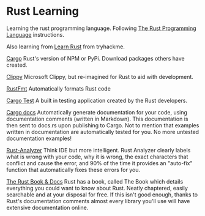 # Rust Learning

Learning the rust programming language. Following [The Rust Programming Language](https://doc.rust-lang.org/book/index.html) instructions.

Also learning from [Learn Rust](https://tryhackme.com/room/rust) from tryhackme.

[Cargo](https://doc.rust-lang.org/cargo/)
Rust's version of NPM or PyPi. Download packages others have created.

[Clippy](https://github.com/rust-lang/rust-clippy)
Microsoft Clippy, but re-imagined for Rust to aid with development.

[RustFmt](https://github.com/rust-lang/rustfmt)
Automatically formats Rust code

[Cargo Test](https://doc.rust-lang.org/cargo/commands/cargo-test.html)
A built in testing application created by the Rust developers.

[Cargo docs](https://doc.rust-lang.org/cargo/commands/cargo-doc.html)
Automatically generate documentation for your code, using documentation comments (written in Markdown). This documentation is then sent to docs.rs upon publishing to Cargo. Not to mention that examples written in documentation are automatically tested for you. No more untested documentation examples!

[Rust-Analyzer](https://rust-analyzer.github.io/)
Think IDE but more intelligent. Rust Analyzer clearly labels what is wrong with your code, why it is wrong, the exact characters that conflict and cause the error, and 90% of the time it provides an "auto-fix" function that automatically fixes these errors for you.

[The Rust Book & Docs](https://doc.rust-lang.org/stable/book/)
Rust has a book, called The Book which details everything you could want to know about Rust. Neatly chaptered, easily searchable and at your disposal for free. If this isn't good enough, thanks to Rust's documentation comments almost every library you'll use will have extensive documentation online.
